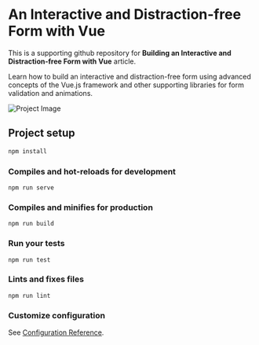 # An Interactive and Distraction-free Form with Vue

This is a supporting github repository for **Building an Interactive and Distraction-free Form with Vue** article.

Learn how to build an interactive and distraction-free form using advanced concepts of the Vue.js framework and other supporting libraries for form validation and animations.

![Project Image](/docs/images/screenshot.jpeg)

## Project setup

```bash
npm install
```

### Compiles and hot-reloads for development

```
npm run serve
```

### Compiles and minifies for production

```
npm run build
```

### Run your tests

```
npm run test
```

### Lints and fixes files

```
npm run lint
```

### Customize configuration

See [Configuration Reference](https://cli.vuejs.org/config/).
